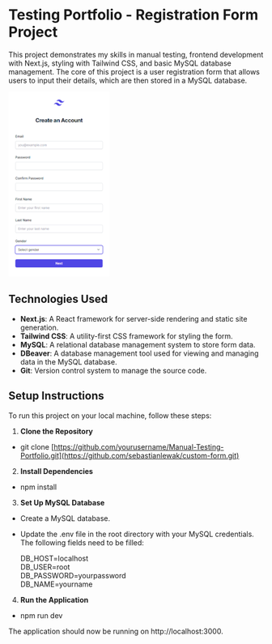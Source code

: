 # Testing Portfolio - Registration Form Project

This project demonstrates my skills in manual testing, frontend development with Next.js, styling with Tailwind CSS, and basic MySQL database management. The core of this project is a user registration form that allows users to input their details, which are then stored in a MySQL database.

<img src="https://raw.githubusercontent.com/sebastianlewak/custom-form/main/Register%20Form/registration_form.png" alt="Opis obrazka" style="width:200px; transition: transform 0.2s ease-in-out;" onmouseover="this.style.transform='scale(1.5)';" onmouseout="this.style.transform='scale(1)';">


## Technologies Used
- **Next.js**: A React framework for server-side rendering and static site generation.
- **Tailwind CSS**: A utility-first CSS framework for styling the form.
- **MySQL**: A relational database management system to store form data.
- **DBeaver**: A database management tool used for viewing and managing data in the MySQL database.
- **Git**: Version control system to manage the source code.

## Setup Instructions

To run this project on your local machine, follow these steps:

1. **Clone the Repository**
   
  - git clone [https://github.com/yourusername/Manual-Testing-Portfolio.git](https://github.com/sebastianlewak/custom-form.git)


2. **Install Dependencies**

  - npm install

3.  **Set Up MySQL Database**
   
  - Create a MySQL database.
  - Update the .env file in the root directory with your MySQL credentials. The following fields need to be filled:

    DB_HOST=localhost  
    DB_USER=root  
    DB_PASSWORD=yourpassword  
    DB_NAME=yourname  

4. **Run the Application**

  - npm run dev

The application should now be running on http://localhost:3000.
